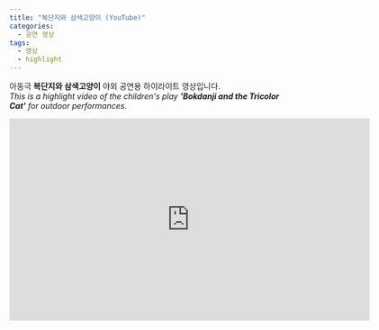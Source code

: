 ```yaml
---
title: "복단지와 삼색고양이 (YouTube)"
categories:
  - 공연 영상
tags:
  - 영상
  - highlight
---
```


아동극 **복단지와 삼색고양이** 야외 공연용 하이라이트 영상입니다.<br>*This is a highlight video of the children's play **'Bokdanji and the Tricolor Cat'** for outdoor performances.*

<iframe width="640" height="360" src="https://www.youtube.com/embed/odS4VkKOaYQ" frameborder="0" allowfullscreen></iframe>

